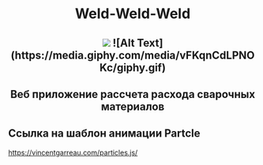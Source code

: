 <h1 align="center">Weld-Weld-Weld</h1>
<h2 align="center">
<img src="![Демо](https://github.com/Vaudoux/weld/blob/main/assets/demoTitle.gif?raw=true))"/>
![Alt Text](https://media.giphy.com/media/vFKqnCdLPNOKc/giphy.gif)

<h2 align="center">Веб приложение рассчета расхода сварочных материалов</h1>

## Ссылка на шаблон анимации Partcle
https://vincentgarreau.com/particles.js/
